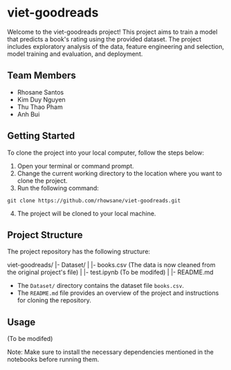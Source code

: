 # viet-goodreads

Welcome to the viet-goodreads project! This project aims to train a model that predicts a book's rating using the provided dataset. The project includes exploratory analysis of the data, feature engineering and selection, model training and evaluation, and deployment. 

## Team Members
- Rhosane Santos
- Kim Duy Nguyen
- Thu Thao Pham
- Anh Bui

## Getting Started

To clone the project into your local computer, follow the steps below:

1. Open your terminal or command prompt.
2. Change the current working directory to the location where you want to clone the project.
3. Run the following command:

```
git clone https://github.com/rhowsane/viet-goodreads.git
```

4. The project will be cloned to your local machine.

## Project Structure

The project repository has the following structure:

viet-goodreads/
|- Dataset/
| |- books.csv (The data is now cleaned from the original project's file)
|
|- test.ipynb (To be modifed)
|
|- README.md


- The `Dataset/` directory contains the dataset file `books.csv`.
- The `README.md` file provides an overview of the project and instructions for cloning the repository.

## Usage

(To be modifed)

Note: Make sure to install the necessary dependencies mentioned in the notebooks before running them.

